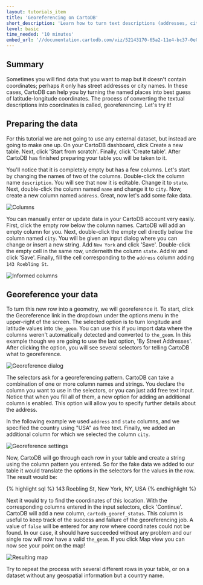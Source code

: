 ```yaml
---
layout: tutorials_item
title: 'Georeferencing on CartoDB'
short_description: 'Learn how to turn text descriptions (addresses, cities or country names) into mappable coordinates.'
level: basic
time_needed: '10 minutes'
embed_url: '//documentation.cartodb.com/viz/52143170-65a2-11e4-bc37-0e018d66dc29/embed_map?title=false&description=false&search=false&shareable=false&cartodb_logo=false&layer_selector=false&scrollwheel=false&sql=&zoom=3&sw_lat=40.064856932068835&sw_lon=-75.992919921875&ne_lat=41.44478523154319&ne_lon=-72.3724365234375&height=300&id=cartodb-1373474835704'
---
```


## Summary

Sometimes you will find data that you want to map but it doesn't contain coordinates; perhaps it only has street addresses or city names. In these cases, CartoDB can help you by turning the named places into best guess of latitude-longitude coordinates. The process of converting the textual descriptions into coordinates is called, georeferencing. Let's try it!

## Preparing the data

For this tutorial we are not going to use any external dataset, but instead are going to make one up. On your CartoDB dashboard, click <span class="ui_element" data-element="new_table">Create a new table</span>. Next, click 'Start from scratch'. Finally, click 'Create table'. After CartoDB has finished preparing your table you will be taken to it.

You'll notice that it is completely empty but has a few columns. Let's start by changing the names of two of the columns. Double-click the column name `description`. You will see that now it is editable. Change it to `state`. Next, double-click the column named `name` and change it to `city`. Now, create a new column named `address`. Great, now let's add some fake data.

<p class="wrap-border"><img src="{{ '/img/layout/tutorials/how_to_georeference/img1.png' | prepend: site.baseurl }}" alt="Columns" /></p>

You can manually enter or update data in your CartoDB account very easily. First, click the <span class="ui_element" data-element="empty_row">empty row</span> below the column names. CartoDB will add an empty column for you. Next, double-click the empty cell directly below the column named `city`. You will be given an <span class="ui_element" data-element="input_dialog">input dialog</span> where you can change or insert a new string. Add `New York` and click 'Save'. Double-click the empty cell in the same row, underneith the column `state`. Add `NY` and click 'Save'. Finally, fill the cell corresponding to the `address` column adding `143 Roebling St`.

<p class="wrap-border"><img src="{{ '/img/layout/tutorials/how_to_georeference/img2.png' | prepend: site.baseurl }}" alt="Informed columns" /></p>

## Georeference your data

To turn this new row into a geometry, we will georeference it. To start, click the <span class="ui_element" data-element="georeference">Georeference</span> link in the dropdown under the options menu in the upper-right of the screen. The selected option is to turn longitude and latitude values into `the_geom`. You can use this if you import data where the columns weren't automatically detected and converted to `the_geom`. In this example though we are going to use the last option, 'By Street Addresses'. After clicking the option, you will see several selectors for telling CartoDB what to georeference.

<p class="wrap-border"><img src="{{ '/img/layout/tutorials/how_to_georeference/img3.png' | prepend: site.baseurl }}" alt="Georeference dialog" /></p>

The selectors ask for a georeferencing pattern. CartoDB can take a combination of one or more column names and strings. You declare the column you want to use in the selectors, or you can just add free text input. Notice that when you fill all of them, a new option for adding an additional column is enabled. This option will allow you to specify further details about the address.

In the following example we used `address` and `state` columns, and we specified the country using "USA" as free text. Finally, we added an additional column for which we selected the column `city`.

<p class="wrap-border"><img src="{{ '/img/layout/tutorials/how_to_georeference/img4.png' | prepend: site.baseurl }}" alt="Georeference settings" /></p>

Now, CartoDB will go through each row in your table and create a string using the column pattern you entered. So for the fake data we added to our table it would translate the options in the selectors for the values in the row. The result would be:

{% highlight sql %}
143 Roebling St, New York, NY, USA
{% endhighlight %}

Next it would try to find the coordinates of this location. With the corresponding columns entered in the input selectors, click 'Continue'. CartoDB will add a new column, `cartodb_georef_status`. This column is useful to keep track of the success and failure of the georeferencing job. A value of `false` will be entered for any row where coordinates could not be found. In our case, it should have succeeded without any problem and our single row will now have a valid `the_geom`. If you click <span class="ui_element" data-element="map_view">Map view</span> you can now see your point on the map!

<p class="wrap-border"><img src="{{ '/img/layout/tutorials/how_to_georeference/img5.png' | prepend: site.baseurl }}" alt="Resulting map" /></p>

Try to repeat the process with several different rows in your table, or on a dataset without any geospatial information but a country name.
